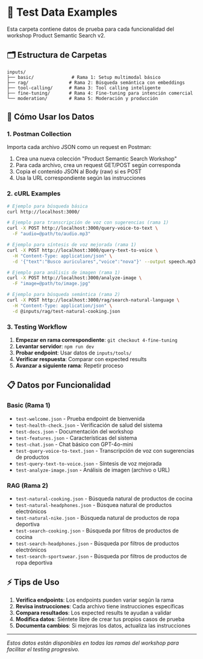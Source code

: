 # 📁 Test Data Examples

Esta carpeta contiene datos de prueba para cada funcionalidad del workshop Product Semantic Search v2.

## 🗂️ Estructura de Carpetas

```
inputs/
├── basic/              # Rama 1: Setup multimodal básico
├── rag/               # Rama 2: Búsqueda semántica con embeddings  
├── tool-calling/      # Rama 3: Tool calling inteligente
├── fine-tuning/       # Rama 4: Fine-tuning para intención comercial
└── moderation/        # Rama 5: Moderación y producción
```

## 🚀 Cómo Usar los Datos

### 1. **Postman Collection**
Importa cada archivo JSON como un request en Postman:
1. Crea una nueva colección "Product Semantic Search Workshop"
2. Para cada archivo, crea un request GET/POST según corresponda
3. Copia el contenido JSON al Body (raw) si es POST
4. Usa la URL correspondiente según las instrucciones

### 2. **cURL Examples**
```bash
# Ejemplo para búsqueda básica
curl http://localhost:3000/

# Ejemplo para transcripción de voz con sugerencias (rama 1)
curl -X POST http://localhost:3000/query-voice-to-text \
  -F "audio=@path/to/audio.mp3"

# Ejemplo para síntesis de voz mejorada (rama 1)
curl -X POST http://localhost:3000/query-text-to-voice \
  -H "Content-Type: application/json" \
  -d '{"text":"Busco auriculares","voice":"nova"}' --output speech.mp3

# Ejemplo para análisis de imagen (rama 1)
curl -X POST http://localhost:3000/analyze-image \
  -F "image=@path/to/image.jpg"

# Ejemplo para búsqueda semántica (rama 2)
curl -X POST http://localhost:3000/rag/search-natural-language \
  -H "Content-Type: application/json" \
  -d @inputs/rag/test-natural-cooking.json
```

### 3. **Testing Workflow**
1. **Empezar en rama correspondiente**: `git checkout 4-fine-tuning`
2. **Levantar servidor**: `npm run dev`
3. **Probar endpoint**: Usar datos de `inputs/tools/`
4. **Verificar respuesta**: Comparar con expected results
5. **Avanzar a siguiente rama**: Repetir proceso

## 📋 Datos por Funcionalidad

### Basic (Rama 1)
- `test-welcome.json` - Prueba endpoint de bienvenida
- `test-health-check.json` - Verificación de salud del sistema  
- `test-docs.json` - Documentación del workshop
- `test-features.json` - Características del sistema
- `test-chat.json` - Chat básico con GPT-4o-mini
- `test-query-voice-to-text.json` - Transcripción de voz con sugerencias de productos
- `test-query-text-to-voice.json` - Síntesis de voz mejorada
- `test-analyze-image.json` - Análisis de imagen (archivo o URL)

### RAG (Rama 2)  
- `test-natural-cooking.json` - Búsqueda natural de productos de cocina
- `test-natural-headphones.json` - Búsquea natural de productos electrónicos
- `test-natural-nike.json` - Búsqueda natural de productos de ropa deportiva
- `test-search-cooking.json` - Búsqueda por filtros de productos de cocina 
- `test-search-headphones.json` - Búsqueda por filtros de productos electrónicos
- `test-search-sportswear.json` - Búsqueda por filtros de productos de ropa deportiva

## ⚡ Tips de Uso

1. **Verifica endpoints**: Los endpoints pueden variar según la rama
2. **Revisa instrucciones**: Cada archivo tiene instrucciones específicas
3. **Compara resultados**: Los expected results te ayudan a validar
4. **Modifica datos**: Siéntete libre de crear tus propios casos de prueba
5. **Documenta cambios**: Si mejoras los datos, actualiza las instrucciones

---
*Estos datos están disponibles en todas las ramas del workshop para facilitar el testing progresivo.*
